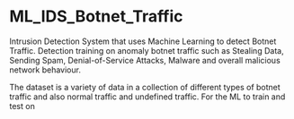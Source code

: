 # ML_IDS_Botnet_Traffic
Intrusion Detection System that uses Machine Learning to detect Botnet Traffic.
Detection training on anomaly botnet traffic such as Stealing Data, Sending Spam, Denial-of-Service Attacks, Malware and overall malicious network behaviour.

The dataset is a variety of data in a collection of different types of botnet traffic and also normal traffic and undefined traffic. For the ML to train and test on

